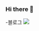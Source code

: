 ### Hi there 👋

<!--
**rubyjane16/rubyjane16** is a ✨ _special_ ✨ repository because its `README.md` (this file) appears on your GitHub profile.

Here are some ideas to get you started:

- 🔭 I’m currently working on ...
- 🌱 I’m currently learning ...
- 👯 I’m looking to collaborate on ...
- 🤔 I’m looking for help with ...
- 💬 Ask me about ...
- 📫 How to reach me: ...
- 😄 Pronouns: ...
- ⚡ Fun fact: ...
-->
-블로그
<a href="(https://blog.naver.com/seoul8338/223110209991" target="_blank"><img src="https://img.shields.io/badge/뱃지레이블-배경색?style= nginx&logo=로고&logoColor=#009639"/></a>

 
